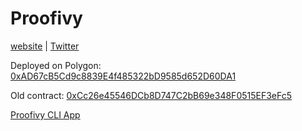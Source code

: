 # Proofivy

[website](https://proofivy.com) | [Twitter](https://twitter.com/proofivy_com)

Deployed on Polygon: [0xAD67cB5Cd9c8839E4f485322bD9585d652D60DA1](https://polygonscan.com/address/0xad67cb5cd9c8839e4f485322bd9585d652d60da1)

Old contract: [0xCc26e45546DCb8D747C2bB69e348F0515EF3eFc5](https://polygonscan.com/address/0xcc26e45546dcb8d747c2bb69e348f0515ef3efc5)

[Proofivy CLI App](https://github.com/cigeza/proofivy_cli)
